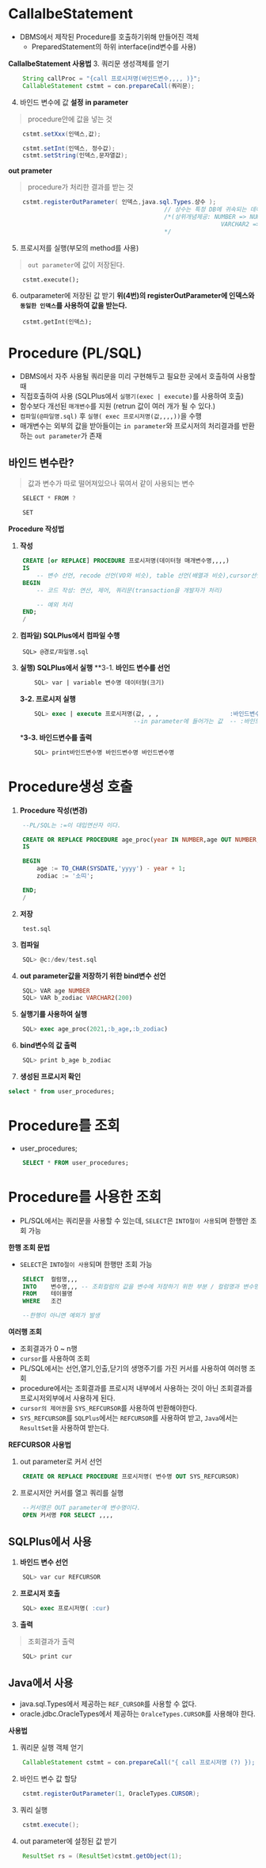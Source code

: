 # CallalbeStatement
- DBMS에서 제작된 Procedure를 호출하기위해 만들어진 객체
    - PreparedStatement의 하위 interface(ind변수를 사용)

**CallalbeStatement 사용법**
3. 쿼리문 생성객체를 얻기
```java
    String callProc = "{call 프로시저명(바인드변수,,,, )}";
    CallableStatement cstmt = con.prepareCall(쿼리문);
```

4. 바인드 변수에 값 **설정**
**in parameter**
> procedure안에 값을 넣는 것
```java
    cstmt.setXxx(인덱스,값);

    cstmt.setInt(인덱스, 정수값);
    cstmt.setString(인덱스,문자열값);
```

**out prameter**
> procedure가 처리한 결과를 받는 것
```java
    cstmt.registerOutParameter( 인덱스,java.sql.Types.상수 ); 
                                            // 상수는 특정 DB에 귀속되는 데이터형을 제공하지 않는다.
                                            /*(상위개념제공: NUMBER => NUMERIC
                                                            VARCHAR2 => VARCHAR)
                                            */
```

5. 프로시저를 실행(부모의 method를 사용) 
> `out parameter`에 값이 저장된다.
```
    cstmt.execute();
```

6. outparameter에 저장된 값 받기
**위(4번)의 registerOutParameter에 인덱스와 `동일한 인덱스`를 사용하여 값을 받는다.**
```
    cstmt.getInt(인덱스);
```


# Procedure (PL/SQL)
- DBMS에서 자주 사용될 쿼리문을 미리 구현해두고 필요한 곳에서 호출하여 사용할 때 
- 직접호출하여 사용 (SQLPlus에서 `실행기(exec | execute)`를 사용하여 호출)
- 함수보다 개선된 `매개변수`를 지원 (retrun 값이 여러 개가 될 수 있다.)
- `컴파일(@파일명.sql)` 후 `실행( exec 프로시저명(값,,,,))`을 수행
- 매개변수는 외부의 값을 받아들이는 `in parameter`와 프로시저의 처리결과를 반환하는 `out parameter`가 존재

## 바인드 변수란?
> 값과 변수가 따로 떨어져있으나 묶여서 같이 사용되는 변수
```java
    SELECT * FROM ?

    SET 

```

**Procedure 작성법**
1. **작성**
```sql
    CREATE [or REPLACE] PROCEDURE 프로시저명(데이터형 매개변수명,,,,) 
    IS 
        -- 변수 선언, recode 선언(VO와 비슷), table 선언(배열과 비슷),cursor선언(여러행 조회)
    BEGIN 
        -- 코드 작성: 연산, 제어, 쿼리문(transaction을 개발자가 처리)

        -- 예외 처리
    END;
    /
```

2. **컴파일) SQLPlus에서 컴파일 수행**
```
    SQL> @경로/파일명.sql
```

3. **실행) SQLPlus에서 실행**
    **3-1. **바인드 변수를 선언**
    ```sql
        SQL> var | variable 변수명 데이터형(크기)
    ```
    **3-2. 프로시저 실행**
    ```sql
        SQL> exec | execute 프로시저명(값, , ,                    :바인드변수명,:바인드변수명,,,,)
                                    --in parameter에 들어가는 값  -- :바인드명수명=> out parameter에 전달되는 변수. 프로시저가 처리한 결과가 바인드 벤수에 저장
    ```

    ***3-3. 바인드변수를 출력**
    ```sql
        SQL> print바인드변수명 바인드변수명 바인드변수명 
    ```

# Procedure생성 호출

1. **Procedure 작성(변경)**
```sql
    --PL/SQL는 :=이 대입연산자 이다.

    CREATE OR REPLACE PROCEDURE age_proc(year IN NUMBER,age OUT NUMBER, zodiac OUT varchar2) 
    IS

    BEGIN
        age := TO_CHAR(SYSDATE,'yyyy') - year + 1;
        zodiac := '소띠';

    END;
    /
```

2. **저장**
```
    test.sql
```

3. **컴파일**
```sql
    SQL> @c:/dev/test.sql
```

4. **out parameter값을 저장하기 위한 bind변수 선언**
```sql
    SQL> VAR age NUMBER
    SQL> VAR b_zodiac VARCHAR2(200)
```

5. **실행기를 사용하여 실행**
```sql
    SQL> exec age_proc(2021,:b_age,:b_zodiac)
```

6. **bind변수의 값 출력**
```sql
    SQL> print b_age b_zodiac
```

7. **생성된 프로시저 확인**
```sql
select * from user_procedures;
```

# Procedure를 조회
- user_procedures;
```sql
    SELECT * FROM user_procedures;
```

# Procedure를 사용한 조회
- PL/SQL에서는 쿼리문을 사용할 수 있는데, `SELECT`은 `INTO절이 사용`되며 한행만 조회 가능

**한행 조회 문법**
- `SELECT`은 `INTO절이 사용`되며 한행만 조회 가능
```sql
    SELECT  컬럼명,,,
    INTO    변수명,,, -- 조회컬럼의 값을 변수에 저장하기 위한 부분 / 컬럼명과 변수명은 1 대 1 대응 되어야한다.
    FROM    테이블명
    WHERE   조건

    --한행이 아니면 예외가 발생
```

**여러행 조회**
- 조회결과가 0 ~ n행
- `cursor`를 사용하여 조회
- PL/SQL에서는 선언,열기,인출,닫기의 생명주기를 가진 커서를 사용하여 여러행 조회
- procedure에서는 조회결과를 프로시저 내부에서 사용하는 것이 아닌 조회결과를 프로시저외부에서 사용하게 된다.
- `cursor의 제어권`을 `SYS_REFCURSOR`를 사용하여 반환해야한다.
- `SYS_REFCURSOR`를 `SQLPlus`에서는 `REFCURSOR`를 사용하여 받고, `Java`에서는 `ResultSet`을 사용하여 받는다.

**REFCURSOR 사용법**

1. out parameter로 커서 선언
```sql
    CREATE OR REPLACE PROCEDURE 프로시저명( 변수명 OUT SYS_REFCURSOR)
```

2. 프로시저안 커서를 열고 쿼리를 실행
```sql
    --커서명은 OUT parameter에 변수명이다.
    OPEN 커서명 FOR SELECT ,,,,
```

## SQLPlus에서 사용
1. **바인드 변수 선언**
```SQL
    SQL> var cur REFCURSOR
```

2. **프로시저 호출**
```SQL
    SQL> exec 프로시저명( :cur)
```

3. **출력**
> 조회결과가 출력
```sql
    SQL> print cur
```

## Java에서 사용
- java.sql.Types에서 제공하는 `REF_CURSOR`를 사용할 수 없다.
- oracle.jdbc.OracleTypes에서 제공하는 `OralceTypes.CURSOR`를 사용해야 한다.

**사용법**
1. 쿼리문 실행 객체 얻기
```java
    CallableStatement cstmt = con.prepareCall("{ call 프로시저명 (?) });
```

2. 바인드 변수 값 할당
```java
    cstmt.registerOutParameter(1, OracleTypes.CURSOR);
```

3. 쿼리 실행
```java
    cstmt.execute();
```

4. out parameter에 설정된 값 받기
```java
    ResultSet rs = (ResultSet)cstmt.getObject(1);
```
